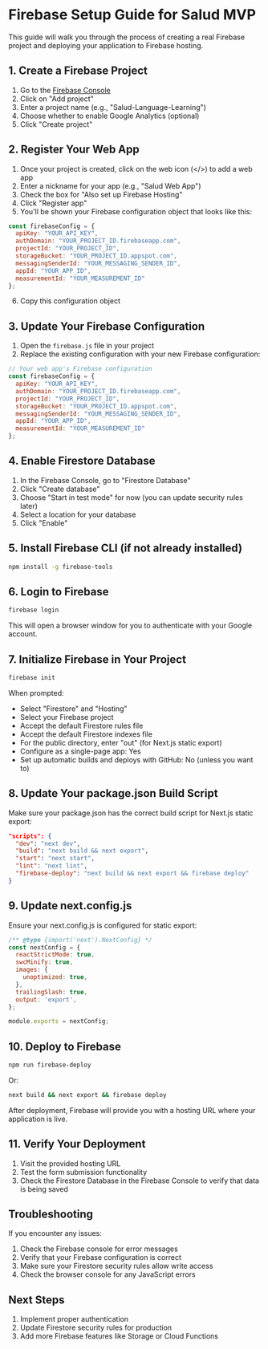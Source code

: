 # Firebase Setup Guide for Salud MVP

This guide will walk you through the process of creating a real Firebase project and deploying your application to Firebase hosting.

## 1. Create a Firebase Project

1. Go to the [Firebase Console](https://console.firebase.google.com/)
2. Click on "Add project"
3. Enter a project name (e.g., "Salud-Language-Learning")
4. Choose whether to enable Google Analytics (optional)
5. Click "Create project"

## 2. Register Your Web App

1. Once your project is created, click on the web icon (</>) to add a web app
2. Enter a nickname for your app (e.g., "Salud Web App")
3. Check the box for "Also set up Firebase Hosting"
4. Click "Register app"
5. You'll be shown your Firebase configuration object that looks like this:

```javascript
const firebaseConfig = {
  apiKey: "YOUR_API_KEY",
  authDomain: "YOUR_PROJECT_ID.firebaseapp.com",
  projectId: "YOUR_PROJECT_ID",
  storageBucket: "YOUR_PROJECT_ID.appspot.com",
  messagingSenderId: "YOUR_MESSAGING_SENDER_ID",
  appId: "YOUR_APP_ID",
  measurementId: "YOUR_MEASUREMENT_ID"
};
```

6. Copy this configuration object

## 3. Update Your Firebase Configuration

1. Open the `firebase.js` file in your project
2. Replace the existing configuration with your new Firebase configuration:

```javascript
// Your web app's Firebase configuration
const firebaseConfig = {
  apiKey: "YOUR_API_KEY",
  authDomain: "YOUR_PROJECT_ID.firebaseapp.com",
  projectId: "YOUR_PROJECT_ID",
  storageBucket: "YOUR_PROJECT_ID.appspot.com",
  messagingSenderId: "YOUR_MESSAGING_SENDER_ID",
  appId: "YOUR_APP_ID",
  measurementId: "YOUR_MEASUREMENT_ID"
};
```

## 4. Enable Firestore Database

1. In the Firebase Console, go to "Firestore Database"
2. Click "Create database"
3. Choose "Start in test mode" for now (you can update security rules later)
4. Select a location for your database
5. Click "Enable"

## 5. Install Firebase CLI (if not already installed)

```bash
npm install -g firebase-tools
```

## 6. Login to Firebase

```bash
firebase login
```

This will open a browser window for you to authenticate with your Google account.

## 7. Initialize Firebase in Your Project

```bash
firebase init
```

When prompted:
- Select "Firestore" and "Hosting"
- Select your Firebase project
- Accept the default Firestore rules file
- Accept the default Firestore indexes file
- For the public directory, enter "out" (for Next.js static export)
- Configure as a single-page app: Yes
- Set up automatic builds and deploys with GitHub: No (unless you want to)

## 8. Update Your package.json Build Script

Make sure your package.json has the correct build script for Next.js static export:

```json
"scripts": {
  "dev": "next dev",
  "build": "next build && next export",
  "start": "next start",
  "lint": "next lint",
  "firebase-deploy": "next build && next export && firebase deploy"
}
```

## 9. Update next.config.js

Ensure your next.config.js is configured for static export:

```javascript
/** @type {import('next').NextConfig} */
const nextConfig = {
  reactStrictMode: true,
  swcMinify: true,
  images: {
    unoptimized: true,
  },
  trailingSlash: true,
  output: 'export',
};

module.exports = nextConfig;
```

## 10. Deploy to Firebase

```bash
npm run firebase-deploy
```

Or:

```bash
next build && next export && firebase deploy
```

After deployment, Firebase will provide you with a hosting URL where your application is live.

## 11. Verify Your Deployment

1. Visit the provided hosting URL
2. Test the form submission functionality
3. Check the Firestore Database in the Firebase Console to verify that data is being saved

## Troubleshooting

If you encounter any issues:

1. Check the Firebase console for error messages
2. Verify that your Firebase configuration is correct
3. Make sure your Firestore security rules allow write access
4. Check the browser console for any JavaScript errors

## Next Steps

1. Implement proper authentication
2. Update Firestore security rules for production
3. Add more Firebase features like Storage or Cloud Functions
